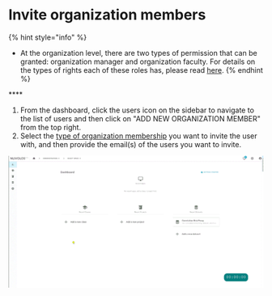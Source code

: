 # Invite organization members

{% hint style="info" %}
* At the organization level, there are two types of permission that can be granted: organization manager and organization faculty. For details on the types of rights each of these roles has, please read [here](../role-system.md#organization-level-roles).
{% endhint %}

\*\*\*\*

1.  From the dashboard, click the users icon on the sidebar to navigate to the list of users and then click on "ADD NEW ORGANIZATION MEMBER" from the top right. 
2. Select the [type of organization membership](../role-system.md#organization-level-roles) you want to invite the user with, and then provide the email\(s\) of the users you want to invite.

![Inviting a faculty member](../../.gitbook/assets/invite_faculty_ed.gif)

